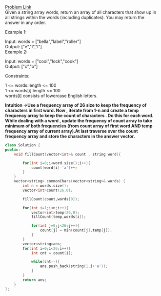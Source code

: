 [Problem Link](https://leetcode.com/problems/find-common-characters/description/?envType=daily-question&envId=2024-06-05)<br>
Given a string array words, return an array of all characters that show up in all strings within the words (including duplicates). You may return the answer in any order.<br>

 

Example 1:<br>

Input: words = ["bella","label","roller"]<br>
Output: ["e","l","l"]<br>
Example 2:<br>

Input: words = ["cool","lock","cook"]<br>
Output: ["c","o"]<br>
 

Constraints:<br>

1 <= words.length <= 100<br>
1 <= words[i].length <= 100<br>
words[i] consists of lowercase English letters.<br>

__Intuition ->Use a frequency array of 26 size to keep the frequency of characters in first word. Now , iterate from 1-n and create a temp frequency array to keep the count of characters . Do this for each word. While dealing with a word , update the frequency of count array to take minimum of both frequencies (from count array of first word AND temp frequency array of current array).At last traverse over the count frequency array and store the characters in the answer vector.__

```C++
class Solution {
public:
    void fillCount(vector<int>& count , string word){

        for(int i=0;i<word.size();i++){
            count[word[i]-'a']++;
        }
    }
    vector<string> commonChars(vector<string>& words) {
        int n = words.size();
        vector<int>count(26,0);

        fillCount(count,words[0]);

        for(int i=1;i<n;i++){
            vector<int>temp(26,0);
            fillCount(temp,words[i]);

            for(int j=0;j<26;j++){
                count[j] = min(count[j],temp[j]);
            }
        }
        vector<string>ans;
        for(int i=0;i<26;i++){
            int cnt = count[i];

            while(cnt--){
                ans.push_back(string(1,i+'a'));
            }
        }
        return ans;
    }
};
```

